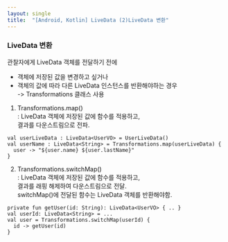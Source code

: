```yaml
---
layout: single
title:  "[Android, Kotlin] LiveData (2)LiveData 변환"
---
```


### LiveData 변환   
관찰자에게 LiveData 객체를 전달하기 전에   
- 객체에 저장된 값을 변경하고 싶거나   
- 객체의 값에 따라 다른 LiveData 인스턴스를 반환해야하는 경우   
-> Transformations 클래스 사용   
   
1. Transformations.map()   
: LiveData 객체에 저장된 값에 함수를 적용하고,   
결과를 다운스트림으로 전파.   
```
val userLiveData : LiveData<UserVO> = UserLiveData()
val userName : LiveData<String> = Transformations.map(userLiveData) {
  user -> "${user.name} ${user.lastName}" 
}
```   


2. Transformations.switchMap()   
: LiveData 객체에 저장된 값에 함수를 적용하고,   
결과를 래핑 해제하여 다운스트림으로 전달.   
switchMap()에 전달된 함수는 LiveData 객체를 반환해야함.   
```
private fun getUser(id: String): LiveData<UserVO> { .. }
val userId: LiveData<String> = ...
val user = Transformations.switchMap(userId) { 
  id -> getUser(id)
}
```
   
